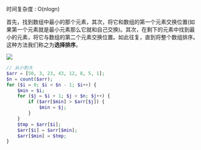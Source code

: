 时间复杂度 : O(nlogn)

首先，找到数组中最小的那个元素，其次，将它和数组的第一个元素交换位置(如果第一个元素就是最小元素那么它就和自己交换)。其次，在剩下的元素中找到最小的元素，将它与数组的第二个元素交换位置。如此往复，直到将整个数组排序。这种方法我们称之为**选择排序**。

![](https://ws4.sinaimg.cn/large/006tKfTcly1g0f2bkdbtyg30m908rjuu.gif)

```php
// 从小到大
$arr = [50, 3, 23, 43, 12, 8, 5, 1];
$n = count($arr);
for ($i = 0; $i < $n - 1; $i++) {
    $min = $i;
    for ($j = $i + 1; $j < $n; $j++) {
        if ($arr[$min] > $arr[$j]) {
            $min = $j;
        }
    }
    $tmp = $arr[$i];
    $arr[$i] = $arr[$min];
    $arr[$min] = $tmp;
}
```



